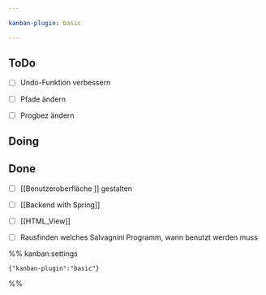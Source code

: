 ```yaml
---

kanban-plugin: basic

---
```


## ToDo

- [ ] Undo-Funktion verbessern
- [ ] Pfade ändern
- [ ] Progbez ändern


## Doing



## Done

- [ ] [[Benutzeroberfläche ]] gestalten
- [ ] [[Backend with Spring]]
- [ ] [[HTML_View]]
- [ ] Rausfinden welches Salvagnini Programm, wann benutzt werden muss




%% kanban:settings
```
{"kanban-plugin":"basic"}
```
%%